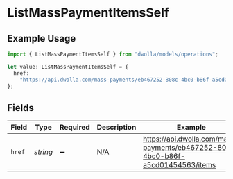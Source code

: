 # ListMassPaymentItemsSelf

## Example Usage

```typescript
import { ListMassPaymentItemsSelf } from "dwolla/models/operations";

let value: ListMassPaymentItemsSelf = {
  href:
    "https://api.dwolla.com/mass-payments/eb467252-808c-4bc0-b86f-a5cd01454563/items",
};
```

## Fields

| Field                                                                           | Type                                                                            | Required                                                                        | Description                                                                     | Example                                                                         |
| ------------------------------------------------------------------------------- | ------------------------------------------------------------------------------- | ------------------------------------------------------------------------------- | ------------------------------------------------------------------------------- | ------------------------------------------------------------------------------- |
| `href`                                                                          | *string*                                                                        | :heavy_minus_sign:                                                              | N/A                                                                             | https://api.dwolla.com/mass-payments/eb467252-808c-4bc0-b86f-a5cd01454563/items |